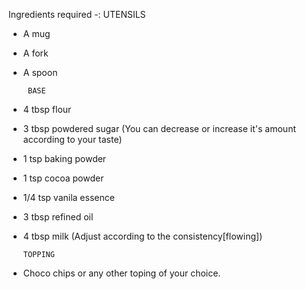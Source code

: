 Ingredients required -: 
       UTENSILS 
 - A mug
 - A fork
 - A spoon

        BASE
 - 4 tbsp flour
 - 3 tbsp powdered sugar (You can decrease or increase it's amount according to your taste)
 - 1 tsp baking powder
 - 1 tsp cocoa powder
 - 1/4 tsp vanila essence
 - 3 tbsp refined oil
 - 4 tbsp milk (Adjust according to the consistency[flowing])
 
       TOPPING
 - Choco chips or any other toping of your choice.